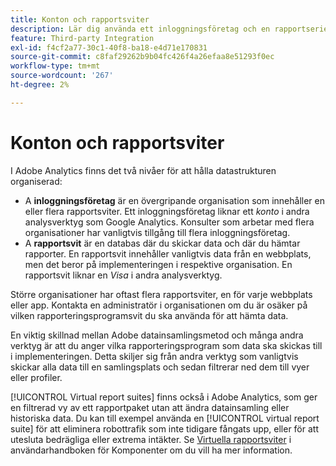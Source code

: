 ```yaml
---
title: Konton och rapportsviter
description: Lär dig använda ett inloggningsföretag och en rapportserie för att hålla ordning på data i Adobe Analytics.
feature: Third-party Integration
exl-id: f4cf2a77-30c1-40f8-ba18-e4d71e170831
source-git-commit: c8faf29262b9b04fc426f4a26efaa8e51293f0ec
workflow-type: tm+mt
source-wordcount: '267'
ht-degree: 2%

---
```


# Konton och rapportsviter

I Adobe Analytics finns det två nivåer för att hålla datastrukturen organiserad:

* A **inloggningsföretag** är en övergripande organisation som innehåller en eller flera rapportsviter. Ett inloggningsföretag liknar ett *konto* i andra analysverktyg som Google Analytics. Konsulter som arbetar med flera organisationer har vanligtvis tillgång till flera inloggningsföretag.
* A **rapportsvit** är en databas där du skickar data och där du hämtar rapporter. En rapportsvit innehåller vanligtvis data från en webbplats, men det beror på implementeringen i respektive organisation. En rapportsvit liknar en *Visa* i andra analysverktyg.

Större organisationer har oftast flera rapportsviter, en för varje webbplats eller app. Kontakta en administratör i organisationen om du är osäker på vilken rapporteringsprogramsvit du ska använda för att hämta data.

En viktig skillnad mellan Adobe datainsamlingsmetod och många andra verktyg är att du anger vilka rapporteringsprogram som data ska skickas till i implementeringen. Detta skiljer sig från andra verktyg som vanligtvis skickar alla data till en samlingsplats och sedan filtrerar ned dem till vyer eller profiler.

[!UICONTROL Virtual report suites] finns också i Adobe Analytics, som ger en filtrerad vy av ett rapportpaket utan att ändra datainsamling eller historiska data. Du kan till exempel använda en [!UICONTROL virtual report suite] för att eliminera robottrafik som inte tidigare fångats upp, eller för att utesluta bedrägliga eller extrema intäkter. Se [Virtuella rapportsviter](/help/components/vrs/vrs-about.md) i användarhandboken för Komponenter om du vill ha mer information.
